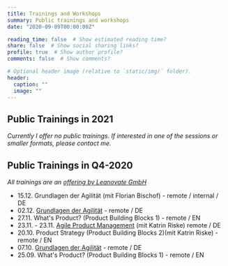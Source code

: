 ```yaml
---
title: Trainings and Workshops
summary: Public trainings and workshops
date: "2020-09-09T00:00:00Z"

reading_time: false  # Show estimated reading time?
share: false  # Show social sharing links?
profile: true  # Show author profile?
comments: false  # Show comments?

# Optional header image (relative to `static/img/` folder).
header:
  caption: ""
  image: ""
---
```

## Public Trainings in 2021
_Currently I offer no public trainings. If interested in one of the sessions or smaller formats, please contact me._

## Public Trainings in Q4-2020
_All trainings are an [offering by Leanovate GmbH](https://www.leanovate.de/trainings/)_
- 15.12. Grundlagen der Agilität (mit Florian Bischof) - remote / internal / DE
- 02.12. [Grundlagen der Agilität](https://www.leanovate.de/training-buchen/?event_id=9052) - remote / DE
- 27.11. What's Product? (Product Building Blocks 1) - remote / EN
- 23.11. - 23.11. [Agile Product Management](https://www.leanovate.de/training-buchen/?event_id=9054) (mit Katrin Riske) remote / DE
- 20.10. Product Strategy (Product Building Blocks 2)(mit Katrin Riske) - remote / EN
- 07.10. [Grundlagen der Agilität](https://www.leanovate.de/training-buchen/?event_id=9051) - remote / DE
- 25.09. What's Product? (Product Building Blocks 1) - remote / EN

